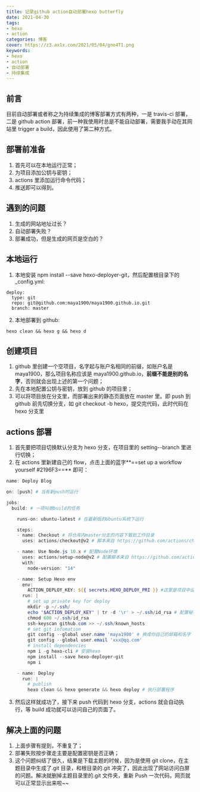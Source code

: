 ```yaml
---
title: 记录github action自动部署hexo butterfly
date: 2021-04-30
tags: 
- hexo 
- action
categories: 博客
cover: https://z3.ax1x.com/2021/05/04/gno4T1.png
keywords: 
- hexo 
- action 
- 自动部署 
- 持续集成
---
```


## 前言

目前自动部署或者称之为持续集成的博客部署方式有两种，一是 travis-ci 部署，二是 github action 部署，前一种我使用时总是不能自动部署，需要我手动在其网站里 trigger a build，因此使用了第二种方式。

## 部署前准备

1. 首先可以在本地运行正常；
2. 为项目添加公钥与密钥；
3. actions 里添加运行命令代码；
4. 推送即可以得到。

## 遇到的问题

1. 生成的网站地址过长？
2. 自动部署失败？
3. 部署成功，但是生成的网页是空白的？

## 本地运行

1. 本地安装 npm install --save hexo-deployer-git，然后配置根目录下的\_config.yml:

```shell
deploy:
  type: git
  repo: git@github.com:maya1900/maya1900.github.io.git
  branch: master
```

2. 本地部署到 github:

```shell
hexo clean && hexo g && hexo d
```

## 创建项目

1.  github 里创建一个空项目，名字起与账户名相同的前缀，如账户名是 maya1900，那么项目名称应该是 maya1900.github.io，**前缀不能是别的名字**，否则就会出现上述的第一个问题；
2.  先在本地配置公钥与密钥，放到 github 的项目里；
3.  可以将项目放在分支里，而部署出来的静态页面放在 master 里。即 push 到 github 前先切换分支，如 git checkout -b hexo，提交完代码，此时代码在 hexo 分支里

## actions 部署

1. 首先要把项目切换默认分支为 hexo 分支，在项目里的 setting--branch 里进行切换；
2. 在 actions 里新建自己的 flow，点击上面的蓝字**==set up a workflow yourself #2196F3==** 即可：

```powershell
name: Deploy Blog

on: [push] # 当有新push时运行

jobs:
  build: # 一项叫做build的任务

    runs-on: ubuntu-latest # 在最新版的Ubuntu系统下运行

    steps:
    - name: Checkout # 将仓库内master分支的内容下载到工作目录
      uses: actions/checkout@v2 # 脚本来自 https://github.com/actions/checkout

    - name: Use Node.js 10.x # 配置Node环境
      uses: actions/setup-node@v2 # 配置脚本来自 https://github.com/actions/setup-node
      with:
        node-version: "14"

    - name: Setup Hexo env
      env:
        ACTION_DEPLOY_KEY: ${{ secrets.HEXO_DEPLOY_PRI }} #这里是项目中设置的私钥，换成你自己的
      run: |
        # set up private key for deploy
        mkdir -p ~/.ssh/
        echo "$ACTION_DEPLOY_KEY" | tr -d '\r' > ~/.ssh/id_rsa # 配置秘钥
        chmod 600 ~/.ssh/id_rsa
        ssh-keyscan github.com >> ~/.ssh/known_hosts
        # set git infomation
        git config --global user.name 'maya1900' # 换成你自己的邮箱和名字
        git config --global user.email 'xxx@qq.com'
        # install dependencies
        npm i -g hexo-cli # 安装hexo
        npm install --save hexo-deployer-git
        npm i

    - name: Deploy
      run: |
        # publish
        hexo clean && hexo generate && hexo deploy # 执行部署程序
```

3. 然后这样就成功了，接下来 push 代码到 hexo 分支，actions 就会自动执行，等 build 成功就可以访问自己的页面了。

## 解决上面的问题

1. 上面步骤有提到，不重复了；
2. 部署失败按步骤走主要是配置密钥是否正确；
3. 这个问题纠结了很久，结果是下载主题的时候，因为是使用 git clone，在主题目录中生成了.git 目录，和根目录的.git 冲突了，因此出现了网站访问白屏的问题。解决就删掉主题目录里的.git 文件夹，重新 Push 一次代码，网页就可以正常显示出来啦~~
